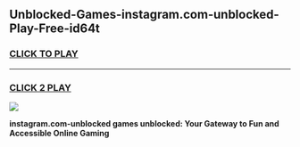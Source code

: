 
## Unblocked-Games-instagram.com-unblocked-Play-Free-id64t
<h3>
<a href="https://premium76.site?title=instagram.com-unblocked&ref=20M">CLICK TO PLAY</a></h3>
<hr>

<h3>
<a href="https://premium76.site?title=instagram.com-unblocked&ref=20M">CLICK 2 PLAY</a>
  
</h3>

<a href="https://premium76.site?title=instagram.com-unblocked&ref=19M"><img src="https://clearcache.store/games.png"></a>


**instagram.com-unblocked games unblocked: Your Gateway to Fun and Accessible Online Gaming**
